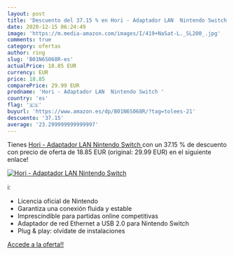 ```yaml
---
layout: post
title: 'Descuento del 37.15 % en Hori - Adaptador LAN  Nintendo Switch '
date: 2020-12-15 06:24:49
image: 'https://m.media-amazon.com/images/I/419+NaSat-L._SL200_.jpg'
comments: true
category: ofertas
author: ring
slug: 'B01N6S068R-es'
actualPrice: 18.85 EUR
currency: EUR
price: 18.85
comparePrice: 29.99 EUR
prodname: 'Hori - Adaptador LAN  Nintendo Switch '
country: 'es'
flag: '🇪🇸'
buyurl: 'https://www.amazon.es/dp/B01N6S068R/?tag=tolees-21'
descuento: '37.15'
average: '23.299999999999997'
---
```


Tienes [Hori - Adaptador LAN  Nintendo Switch ](https://www.amazon.es/dp/B01N6S068R/?tag=tolees-21) con un 37.15 % de descuento con precio de oferta de 18.85 EUR (original: 29.99 EUR) en el siguiente enlace!

[![Hori - Adaptador LAN  Nintendo Switch ](https://m.media-amazon.com/images/I/419+NaSat-L._SL200_.jpg)](https://www.amazon.es/dp/B01N6S068R/?tag=tolees-21)

ℹ️:

- Licencia oficial de Nintendo
- Garantiza una conexión fluida y estable
- Imprescindible para partidas online competitivas
- Adaptador de red Ethernet a USB 2.0 para Nintendo Switch
- Plug & play: olvídate de instalaciones

[Accede a la oferta!!](https://www.amazon.es/dp/B01N6S068R/?tag=tolees-21)
